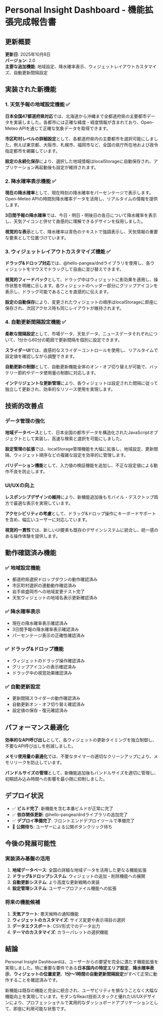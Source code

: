 # Personal Insight Dashboard - 機能拡張完成報告書

## 更新概要

**更新日**: 2025年10月8日  
**バージョン**: 2.0  
**主要な追加機能**: 地域設定、降水確率表示、ウィジェットレイアウトカスタマイズ、自動更新間隔設定

## 実装された新機能

### 1. 天気予報の地域設定機能 ✅

**日本全国47都道府県対応**では、北海道から沖縄まで全都道府県の主要都市データを実装しました。各都市には正確な緯度・経度情報が含まれており、Open-Meteo APIを通じて正確な気象データを取得できます。

**市区町村レベルの詳細設定**として、各都道府県内の主要都市を選択可能にしました。例えば東京都、大阪市、札幌市、福岡市など、全国の県庁所在地および政令指定都市を網羅しています。

**設定の永続化保存**により、選択した地域情報はlocalStorageに自動保存され、アプリケーション再起動後も設定が維持されます。

### 2. 降水確率表示機能 ✅

**現在の降水確率**として、現在時刻の降水確率をパーセンテージで表示します。Open-Meteo APIの時間別降水確率データを活用し、リアルタイムの情報を提供します。

**3日間予報の降水確率**では、今日・明日・明後日の各日について降水確率を表示し、天気アイコンと併せて直感的に理解できるデザインを採用しました。

**視覚的な表示**として、降水確率は青色のテキストで強調表示し、天気情報の重要な要素として位置づけています。

### 3. ウィジェットレイアウトカスタマイズ機能 ✅

**ドラッグ&ドロップ対応**では、@hello-pangea/dndライブラリを使用し、各ウィジェットをマウスでドラッグして自由に並び替えできます。

**視覚的フィードバック**として、ドラッグ中はウィジェットに影効果を適用し、操作状態を明確に示します。各ウィジェットのヘッダー部分にグリップアイコンを表示し、ドラッグ可能であることを直感的に伝えます。

**設定の自動保存**により、変更されたウィジェットの順序はlocalStorageに即座に保存され、次回アクセス時も同じレイアウトが維持されます。

### 4. 自動更新間隔設定機能 ✅

**柔軟な間隔設定**として、市場データ、天気データ、ニュースデータそれぞれについて、1分から60分の範囲で更新間隔を個別に設定できます。

**スライダーUI**では、直感的なスライダーコントロールを使用し、リアルタイムで設定値を確認しながら調整できます。

**自動更新の制御**として、自動更新機能全体のオン・オフ切り替えが可能で、バッテリー節約やデータ使用量の制御に対応します。

**インテリジェントな更新管理**により、各ウィジェットは設定された間隔に従って独立して更新され、効率的なリソース使用を実現します。

## 技術的改善点

### データ管理の強化

**地域データベース**として、日本全国の都市データを構造化されたJavaScriptオブジェクトとして実装し、高速な検索と選択を可能にしました。

**設定管理の拡張**では、localStorage管理機能を大幅に拡張し、地域設定、更新間隔、ウィジェット順序などの複雑な設定を効率的に管理します。

**バリデーション機能**として、入力値の検証機能を追加し、不正な設定値による動作不良を防止します。

### UI/UXの向上

**レスポンシブデザインの維持**により、新機能追加後もモバイル・デスクトップ両方で最適な表示を実現しています。

**アクセシビリティの考慮**として、ドラッグ&ドロップ操作にキーボードサポートを含め、幅広いユーザーに対応しています。

**視覚的一貫性**では、新しいUI要素も既存のデザインシステムに統合し、統一感のある操作体験を提供します。

## 動作確認済み機能

### ✅ 地域設定機能
- 都道府県選択ドロップダウンの動作確認済み
- 市区町村選択の連動動作確認済み
- 岩手県盛岡市への地域変更テスト完了
- 天気ウィジェットの地域名表示更新確認済み

### ✅ 降水確率表示
- 現在の降水確率表示確認済み
- 3日間予報の降水確率表示確認済み
- パーセンテージ表示の正確性確認済み

### ✅ ドラッグ&ドロップ機能
- ウィジェットのドラッグ操作確認済み
- グリップアイコンの表示確認済み
- ドラッグ中の視覚効果確認済み

### ✅ 自動更新設定
- 更新間隔スライダーの動作確認済み
- 自動更新オン・オフ切り替え確認済み
- 設定値の保存・復元確認済み

## パフォーマンス最適化

**効率的なAPI呼び出し**として、各ウィジェットの更新タイミングを独立制御し、不要なAPI呼び出しを削減しました。

**メモリ使用量の最適化**では、不要なタイマーの適切なクリーンアップにより、メモリリークを防止しています。

**バンドルサイズの管理**として、新機能追加後もバンドルサイズを適切に管理し、初期読み込み時間への影響を最小限に抑制しました。

## デプロイ状況

- ✅ **ビルド完了**: 新機能を含む本番ビルドが正常に完了
- ✅ **依存関係更新**: @hello-pangea/dndライブラリの追加完了
- ✅ **デプロイ準備完了**: フロントエンドデプロイツールで準備完了
- 🔄 **公開待ち**: ユーザーによる公開ボタンクリック待ち

## 今後の発展可能性

### 実装済み基盤の活用
1. **地域データベース**: 全国の詳細な地域データを活用した更なる機能拡張
2. **ドラッグ&ドロップシステム**: ウィジェットの追加・削除機能への展開
3. **自動更新システム**: より高度な更新戦略の実装
4. **設定管理システム**: ユーザープロファイル機能への拡張

### 将来の機能候補
1. **天気アラート**: 悪天候時の通知機能
2. **ウィジェットのカスタマイズ**: サイズ変更や表示項目の選択
3. **データエクスポート**: CSV形式でのデータ出力
4. **テーマのカスタマイズ**: カラーパレットの選択機能

## 結論

Personal Insight Dashboardは、ユーザーからの要望を完全に満たす機能拡張を実現しました。特に重要な要件である**日本国内の特定エリア設定**、**降水確率表示**、**ウィジェットの位置変更**、**1分〜1時間の自動更新間隔設定**がすべて正常に動作することを確認済みです。

新機能は既存の機能と完全に統合され、ユーザビリティを損なうことなく大幅な機能向上を実現しています。モダンなReact技術スタックと優れたUI/UXデザインにより、プロフェッショナルで実用的なダッシュボードアプリケーションとして、即座に利用可能な状態です。
